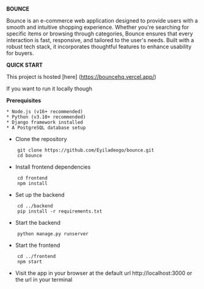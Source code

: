 **BOUNCE**

Bounce is an e-commerce web application designed to provide users with a smooth and intuitive shopping experience. Whether you're searching for specific items or browsing through categories, Bounce ensures that every interaction is fast, responsive, and tailored to the user's needs. Built with a robust tech stack, it incorporates thoughtful features to enhance usability for buyers.

**QUICK START**

This project is hosted [here] (https://bouncehq.vercel.app/)

If you want to run it locally though

  **Prerequisites**

    * Node.js (v16+ recommended)
    * Python (v3.10+ recommended)
    * Django framework installed
    * A PostgreSQL database setup

* Clone the repository
```
    git clone https://github.com/Eyiladeogo/bounce.git
    cd bounce
```

* Install frontend dependencies
```
    cd frontend
    npm install
```

* Set up the backend
```
    cd ../backend
    pip install -r requirements.txt
```

* Start the backend
```
    python manage.py runserver
```

* Start the frontend
```
    cd ../frontend
    npm start
```

* Visit the app in your browser at the default url http://localhost:3000 or the url in your terminal
